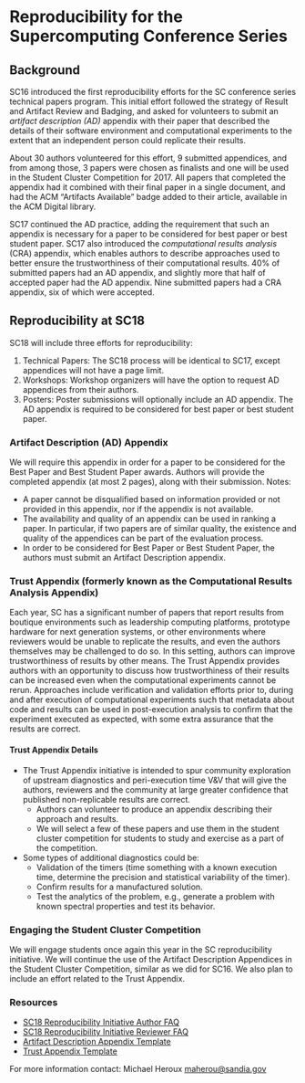 # Reproducibility for the Supercomputing Conference Series

## Background
SC16 introduced the first reproducibility efforts for the SC conference series technical papers program. This initial effort followed the strategy of Result and Artifact Review and Badging, and asked for volunteers to submit an _artifact description (AD)_ appendix with their paper that described the details of their software environment and computational experiments to the extent that an independent person could replicate their results.

About 30 authors volunteered for this effort, 9 submitted appendices, and from among those, 3 papers were chosen as finalists and one will be used in the Student Cluster Competition for 2017. All papers that completed the appendix had it combined with their final paper in a single document, and had the ACM “Artifacts Available” badge added to their article, available in the ACM Digital library.

SC17 continued the AD practice, adding the requirement that such an appendix is necessary for a paper to be considered for best paper or best student paper.  SC17 also introduced the _computational results analysis_ (CRA) appendix, which enables authors to describe approaches used to better ensure the trustworthiness of their computational results.  40% of submitted papers had an AD appendix, and slightly more that half of accepted paper had the AD appendix.  Nine submitted papers had a CRA appendix, six of which were accepted.

## Reproducibility at SC18

SC18 will include three efforts for reproducibility:
1. Technical Papers: The SC18 process will be identical to SC17, except appendices will not have a page limit.
2. Workshops: Workshop organizers will have the option to request AD appendices from their authors.
3. Posters: Poster submissions will optionally include an AD appendix.  The AD appendix is required to be considered for best paper or best student paper.

### Artifact Description (AD) Appendix

We will require this appendix in order for a paper to be considered for the Best Paper and Best Student Paper awards. Authors will provide the completed appendix (at most 2 pages), along with their submission.
Notes:

- A paper cannot be disqualified based on information provided or not provided in this appendix, nor if the appendix is not available.
- The availability and quality of an appendix can be used in ranking a paper. In particular, if two papers are of similar quality, the existence and quality of the appendices can be part of the evaluation process.
- In order to be considered for Best Paper or Best Student Paper, the authors must submit an Artifact Description appendix.

### Trust Appendix (formerly known as the Computational Results Analysis Appendix)
Each year, SC has a significant number of papers that report results from boutique environments such as leadership computing platforms, prototype hardware for next generation systems, or other environments where reviewers would be unable to replicate the results, and even the authors themselves may be challenged to do so. In this setting, authors can improve trustworthiness of results by other means. The Trust Appendix provides authors with an opportunity to discuss how trustworthiness of their results can be increased even when the computational experiments cannot be rerun. Approaches include verification and validation efforts prior to, during and after execution of computational experiments such that metadata about code and results can be used in post-execution analysis to confirm that the experiment executed as expected, with some extra assurance that the results are correct.

#### Trust Appendix Details
- The Trust Appendix initiative is intended to spur community exploration of upstream diagnostics and peri-execution time V&V that will give the authors, reviewers and the community at large greater confidence that published non-replicable results are correct.
  - Authors can volunteer to produce an appendix describing their approach and results.
  - We will select a few of these papers and use them in the student cluster competition for students to study and exercise as a part of the competition.
- Some types of additional diagnostics could be:
  - Validation of the timers (time something with a known execution time, determine the precision and statistical variability of the timer).
  - Confirm results for a manufactured solution.
  - Test the analytics of the problem, e.g., generate a problem with known spectral properties and test its behavior.

### Engaging the Student Cluster Competition
We will engage students once again this year in the SC reproducibility initiative. We will continue the use of the Artifact Description Appendices in the Student Cluster Competition, similar as we did for SC16. We also plan to include an effort related to the Trust Appendix.

### Resources

- [SC18 Reproducibility Initiative Author FAQ](https://collegeville.github.io/sc-reproducibility/AuthorFAQ.html)
- [SC18 Reproducibility Initiative Reviewer FAQ](https://collegeville.github.io/sc-reproducibility/ReviewerFAQ.html)
- [Artifact Description Appendix Template](https://collegeville.github.io/sc-reproducibility/DescriptionAppendixTemplate.html)
- [Trust Appendix Template](https://collegeville.github.io/sc-reproducibility/TrustAppendixTemplate.html)

For more information contact: Michael Heroux <maherou@sandia.gov>
